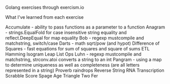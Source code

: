 Golang exercises through exercism.io

What I've learned from each exercise

Accumulate            - ability to pass functions as a parameter to a function
Anagram               - strings.EqualFold for case insensitive string equality and reflect.DeepEqual for map equality
Bob                   - regexp mustcompile and matchstring, switch/case
Darts                 - math sqrt/pow (and hypot)
Difference of Squares - fast equations for sum of squares and square of sums
ETL
Hamming
Isogram
Leap
List Ops
Luhn                  - regexp mustcompile and matchstring, strconv.atoi converts a string to an int
Pangram               - using a map to determine uniqueness as well as completeness (are all letters represented in a string)
Proverb
raindrops
Reverse String
RNA Transcription 
Scrabble Score
Spage Age
Triangle
Two Fer